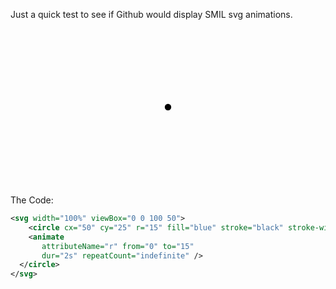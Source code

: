 Just a quick test to see if Github would display SMIL svg animations.

<svg width="100%" viewBox="0 0 100 50">
    <circle cx="50" cy="25" r="15" fill="hotpink" stroke="black" stroke-width="1">
    <animate
       attributeName="r" from="0" to="15"
       dur="2s" repeatCount="indefinite" />
  </circle>
</svg>

The Code:

```svg
<svg width="100%" viewBox="0 0 100 50">
    <circle cx="50" cy="25" r="15" fill="blue" stroke="black" stroke-width="1">
    <animate
       attributeName="r" from="0" to="15"
       dur="2s" repeatCount="indefinite" />
  </circle>
</svg>
```
